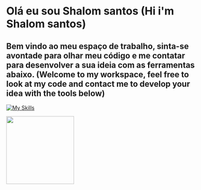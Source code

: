 # Olá eu sou Shalom santos (Hi i'm Shalom santos)
## Bem vindo ao meu espaço de trabalho, sinta-se avontade para olhar meu código e me contatar para desenvolver a sua ideia com as ferramentas abaixo. (Welcome to my workspace, feel free to look at my code and contact me to develop your idea with the tools below)
[![My Skills](https://skillicons.dev/icons?i=js,html,css,bootstrap,docker,laravel,mysql,nodejs,postman)](https://skillicons.dev)
<div>
  <a href="https://github.com/shalomsantos">
  <img height="180em" src="https://github-readme-stats.vercel.app/api/top-langs/?username=shalomsantos&layout=compact&langs_count=7&theme=dark" />
</div>



